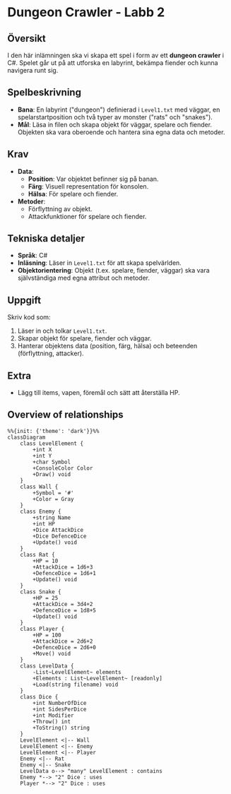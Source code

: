 # Dungeon Crawler - Labb 2

## Översikt
I den här inlämningen ska vi skapa ett spel i form av ett **dungeon crawler** i C#. Spelet går ut på att utforska en labyrint, bekämpa fiender och kunna navigera runt sig.

## Spelbeskrivning
- **Bana**: En labyrint ("dungeon") definierad i `Level1.txt` med väggar, en spelarstartposition och två typer av monster ("rats" och "snakes").
- **Mål**: Läsa in filen och skapa objekt för väggar, spelare och fiender. Objekten ska vara oberoende och hantera sina egna data och metoder.

## Krav
- **Data**:
  - **Position**: Var objektet befinner sig på banan.
  - **Färg**: Visuell representation för konsolen.
  - **Hälsa**: För spelare och fiender.
- **Metoder**:
  - Förflyttning av objekt.
  - Attackfunktioner för spelare och fiender.

## Tekniska detaljer
- **Språk**: C#
- **Inläsning**: Läser in `Level1.txt` för att skapa spelvärlden.
- **Objektorientering**: Objekt (t.ex. spelare, fiender, väggar) ska vara självständiga med egna attribut och metoder.

## Uppgift
Skriv kod som:
1. Läser in och tolkar `Level1.txt`.
2. Skapar objekt för spelare, fiender och väggar.
3. Hanterar objektens data (position, färg, hälsa) och beteenden (förflyttning, attacker).

## Extra
- Lägg till items, vapen, föremål och sätt att återställa HP.

## Overview of relationships

```mermaid
%%{init: {'theme': 'dark'}}%%
classDiagram
    class LevelElement {
        +int X
        +int Y
        +char Symbol
        +ConsoleColor Color
        +Draw() void
    }
    class Wall {
        +Symbol = '#'
        +Color = Gray
    }
    class Enemy {
        +string Name
        +int HP
        +Dice AttackDice
        +Dice DefenceDice
        +Update() void
    }
    class Rat {
        +HP = 10
        +AttackDice = 1d6+3
        +DefenceDice = 1d6+1
        +Update() void
    }
    class Snake {
        +HP = 25
        +AttackDice = 3d4+2
        +DefenceDice = 1d8+5
        +Update() void
    }
    class Player {
        +HP = 100
        +AttackDice = 2d6+2
        +DefenceDice = 2d6+0
        +Move() void
    }
    class LevelData {
        -List~LevelElement~ elements
        +Elements : List~LevelElement~ [readonly]
        +Load(string filename) void
    }
    class Dice {
        +int NumberOfDice
        +int SidesPerDice
        +int Modifier
        +Throw() int
        +ToString() string
    }
    LevelElement <|-- Wall
    LevelElement <|-- Enemy
    LevelElement <|-- Player
    Enemy <|-- Rat
    Enemy <|-- Snake
    LevelData o--> "many" LevelElement : contains
    Enemy *--> "2" Dice : uses
    Player *--> "2" Dice : uses
